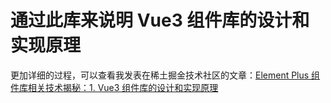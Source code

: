 # 通过此库来说明 Vue3 组件库的设计和实现原理

更加详细的过程，可以查看我发表在稀土掘金技术社区的文章：[Element Plus 组件库相关技术揭秘：1. Vue3 组件库的设计和实现原理](https://juejin.cn/post/7143196940992413709)